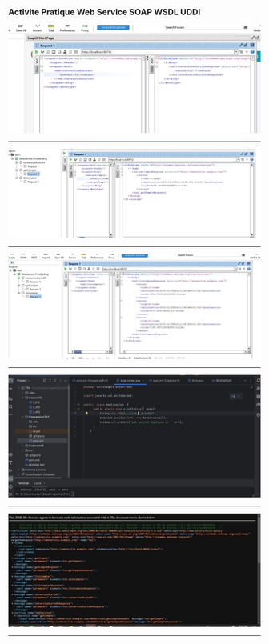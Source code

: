 <h3>Activite Pratique Web Service SOAP WSDL UDDI</h3>
<img src="Capture00/1.JPG">
<hr/>
<img src="Capture00/2.JPG">
<hr/>
<img src="Capture00/3.JPG">
<hr/>
<img src="Capture00/4.JPG">
<hr/>
<img src="Capture00/5.JPG">
<hr/>

